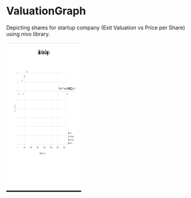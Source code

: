 # ValuationGraph
Depicting shares for startup company (Exit Valuation vs Price per Share) using nivo library. 

<img src="https://github.com/Nikitakumawat/ValuationGraph/blob/main/graph%20screenshot.png" width="200" height="400" />


